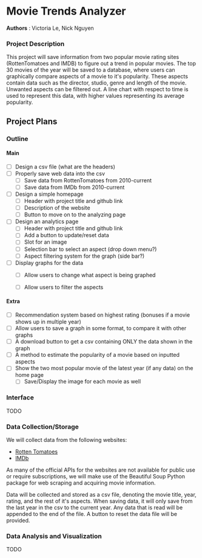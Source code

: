 # Movie Trends Analyzer

**Authors** : Victoria Le,  Nick Nguyen

### Project Description

This project will save information from two popular movie rating sites (RottenTomatoes and IMDB) to figure out a trend in popular movies. The top 30 movies of the year will be saved to a database, where users can graphically compare aspects of a movie to it's popularity. These aspects contain data such as the director, studio, genre and length of the movie. Unwanted aspects can be filtered out. A line chart with respect to time is used to represent this data, with higher values representing its average popularity.

## Project Plans

### Outline

#### Main

- [ ] Design a csv file (what are the headers)
- [ ] Properly save web data into the csv
    - [ ] Save data from RottenTomatoes from 2010-current
    - [ ] Save data from IMDb from 2010-current
- [ ] Design a simple homepage
    - [ ] Header with project title and github link
    - [ ] Description of the website
    - [ ] Button to move on to the analyzing page
- [ ] Design an analytics page
    - [ ] Header with project title and github link
    - [ ] Add a button to update/reset data
    - [ ] Slot for an image
    - [ ] Selection bar to select an aspect (drop down menu?)
    - [ ] Aspect filtering system for the graph (side bar?)
- [ ] Display graphs for the data
    - [ ] Allow users to change what aspect is being graphed
    - [ ] Allow users to filter the aspects


#### Extra
- [ ] Recommendation system based on highest rating (bonuses if a movie shows up in multiple year)
- [ ] Allow users to save a graph in some format, to compare it with other graphs
- [ ] A download button to get a csv containing ONLY the data shown in the graph
- [ ] A method to estimate the popularity of a movie based on inputted aspects
- [ ] Show the two most popular movie of the latest year (if any data) on the home page
    - [ ] Save/Display the image for each movie as well

### Interface

TODO

### Data Collection/Storage

We will collect data from the following websites:
- [Rotten Tomatoes](https://www.rottentomatoes.com/)
- [IMDb](https://www.imdb.com/)

As many of the official APIs for the websites are not available for public use or require subscriptions, we will make use of the Beautiful Soup Python package for web scraping and acquiring movie information.

Data will be collected and stored as a csv file, denoting the movie title, year, rating, and the rest of it's aspects. When saving data, it will only save from the last year in the csv to the current year. Any data that is read will be appended to the end of the file. A button to reset the data file will be provided.

### Data Analysis and Visualization

TODO